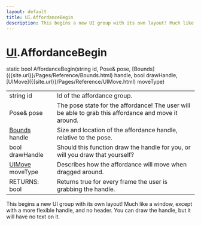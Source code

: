 ```yaml
---
layout: default
title: UI.AffordanceBegin
description: This begins a new UI group with its own layout! Much like a window, except with a more flexible handle, and no header. You can draw the handle, but it will have no text on it.
---
```

# [UI]({{site.url}}/Pages/Reference/UI.html).AffordanceBegin

<div class='signature' markdown='1'>
static bool AffordanceBegin(string id, Pose& pose, [Bounds]({{site.url}}/Pages/Reference/Bounds.html) handle, bool drawHandle, [UIMove]({{site.url}}/Pages/Reference/UIMove.html) moveType)
</div>

|  |  |
|--|--|
|string id|Id of the affordance group.|
|Pose& pose|The pose state for the affordance! The user will be able to grab              this affordance and move it around.|
|[Bounds]({{site.url}}/Pages/Reference/Bounds.html) handle|Size and location of the affordance handle, relative to the pose.|
|bool drawHandle|Should this function draw the handle for you, or will you             draw that yourself?|
|[UIMove]({{site.url}}/Pages/Reference/UIMove.html) moveType|Describes how the affordance will move when dragged around.|
|RETURNS: bool|Returns true for every frame the user is grabbing the handle.|

This begins a new UI group with its own layout! Much like a window, except
with a more flexible handle, and no header. You can draw the handle, but it will have
no text on it.




